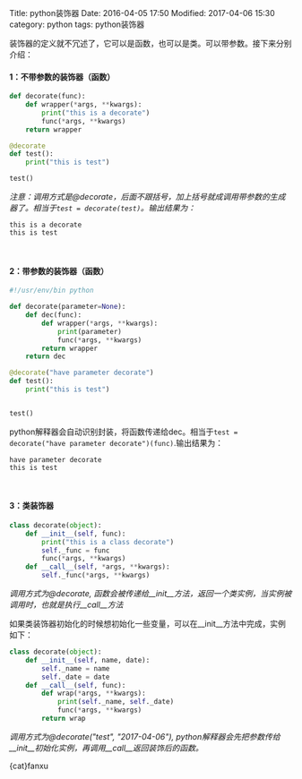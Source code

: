 Title: python装饰器
Date: 2016-04-05 17:50
Modified: 2017-04-06 15:30
category:  python
tags: python装饰器

装饰器的定义就不冗述了，它可以是函数，也可以是类。可以带参数。接下来分别介绍：
<br>

#### 1：不带参数的装饰器（函数）
```python
def decorate(func):
    def wrapper(*args, **kwargs):
        print("this is a decorate")
        func(*args, **kwargs)
    return wrapper

@decorate
def test():
    print("this is test")

test()
```
*注意：调用方式是@decorate，后面不跟括号，加上括号就成调用带参数的生成器了。相当于`test = decorate(test)`。输出结果为：*
```
this is a decorate
this is test
```
<br>

#### 2：带参数的装饰器（函数）
```python
#!/usr/env/bin python

def decorate(parameter=None):
    def dec(func):
        def wrapper(*args, **kwargs):
            print(parameter)
            func(*args, **kwargs)
        return wrapper
    return dec

@decorate("have parameter decorate")
def test():
    print("this is test")


test()
```
python解释器会自动识别封装，将函数传递给dec。相当于`test = decorate("have parameter decorate")(func)`.输出结果为：
```
have parameter decorate
this is test
```
<br>

#### 3：类装饰器
```python
class decorate(object):
    def __init__(self, func):
        print("this is a class decorate")
        self._func = func
        func(*args, **kwargs)
    def __call__(self, *args, **kwargs):
        self._func(*args, **kwargs)
```
*调用方式为@decorate, 函数会被传递给__init__方法，返回一个类实例，当实例被调用时，也就是执行__call__方法*

如果类装饰器初始化的时候想初始化一些变量，可以在__init__方法中完成，实例如下：
```python
class decorate(object):
    def __init__(self, name, date):
        self._name = name
        self._date = date
    def __call__(self, func):
        def wrap(*args, **kwargs):
            print(self._name, self._date)
            func(*args, **kwargs)
        return wrap
```
*调用方式为@decorate("test", "2017-04-06"), python解释器会先把参数传给__init__初始化实例，再调用__call__返回装饰后的函数。*

{cat}fanxu
